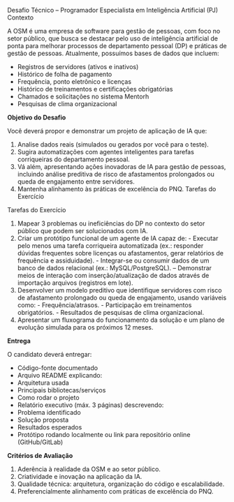 Desafio Técnico – Programador Especialista em Inteligência Artificial (PJ)
Contexto

A OSM é uma empresa de software para gestão de pessoas, com foco no setor público, que
busca se destacar pelo uso de inteligência artificial de ponta para melhorar processos de
departamento pessoal (DP) e práticas de gestão de pessoas. Atualmente, possuímos bases
de dados que incluem:

- Registros de servidores (ativos e inativos)
- Histórico de folha de pagamento
- Frequência, ponto eletrônico e licenças
- Histórico de treinamentos e certificações obrigatórias
- Chamados e solicitações no sistema Mentorh
- Pesquisas de clima organizacional


**Objetivo do Desafio**

Você deverá propor e demonstrar um projeto de aplicação de IA que:

1. Analise dados reais (simulados ou gerados por você para o teste).
2. Sugira automatizações com agentes inteligentes para tarefas corriqueiras do
departamento pessoal.
3. Vá além, apresentando ações inovadoras de IA para gestão de pessoas, incluindo análise
preditiva de risco de afastamentos prolongados ou queda de engajamento entre servidores.
4. Mantenha alinhamento às práticas de excelência do PNQ.
Tarefas do Exercício


Tarefas do Exercício 
1. Mapear 3 problemas ou ineficiências do DP no contexto do setor público que podem ser 
solucionados com IA. 
2. Criar um protótipo funcional de um agente de IA capaz de: - Executar pelo menos uma tarefa corriqueira automatizada (ex.: responder dúvidas 
frequentes sobre licenças ou afastamentos, gerar relatórios de frequência e assiduidade). - Integrar-se ou consumir dados de um banco de dados relacional (ex.: 
MySQL/PostgreSQL).                                                                                                                                        – Demonstrar meios de interação com inserção/atualização de dados através de importação 
arquivos (registros em lote). 
3. Desenvolver um modelo preditivo que identifique servidores com risco de afastamento 
prolongado ou queda de engajamento, usando variáveis como: - Frequência/atrasos. - Participação em treinamentos obrigatórios. - Resultados de pesquisas de clima organizacional. 
4. Apresentar um fluxograma do funcionamento da solução e um plano de evolução 
simulada para os próximos 12 meses.

**Entrega**

O candidato deverá entregar:
- Código-fonte documentado
- Arquivo README explicando:
 - Arquitetura usada
 - Principais bibliotecas/serviços
 - Como rodar o projeto
- Relatório executivo (máx. 3 páginas) descrevendo:
 - Problema identificado
 - Solução proposta
 - Resultados esperados
- Protótipo rodando localmente ou link para repositório online (GitHub/GitLab)


**Critérios de Avaliação**

1. Aderência à realidade da OSM e ao setor público.
2. Criatividade e inovação na aplicação da IA.
3. Qualidade técnica: arquitetura, organização do código e escalabilidade.
4. Preferencialmente alinhamento com práticas de excelência do PNQ.